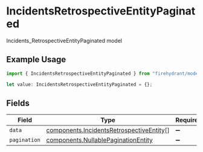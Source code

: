 # IncidentsRetrospectiveEntityPaginated

Incidents_RetrospectiveEntityPaginated model

## Example Usage

```typescript
import { IncidentsRetrospectiveEntityPaginated } from "firehydrant/models/components";

let value: IncidentsRetrospectiveEntityPaginated = {};
```

## Fields

| Field                                                                                                | Type                                                                                                 | Required                                                                                             | Description                                                                                          |
| ---------------------------------------------------------------------------------------------------- | ---------------------------------------------------------------------------------------------------- | ---------------------------------------------------------------------------------------------------- | ---------------------------------------------------------------------------------------------------- |
| `data`                                                                                               | [components.IncidentsRetrospectiveEntity](../../models/components/incidentsretrospectiveentity.md)[] | :heavy_minus_sign:                                                                                   | N/A                                                                                                  |
| `pagination`                                                                                         | [components.NullablePaginationEntity](../../models/components/nullablepaginationentity.md)           | :heavy_minus_sign:                                                                                   | N/A                                                                                                  |